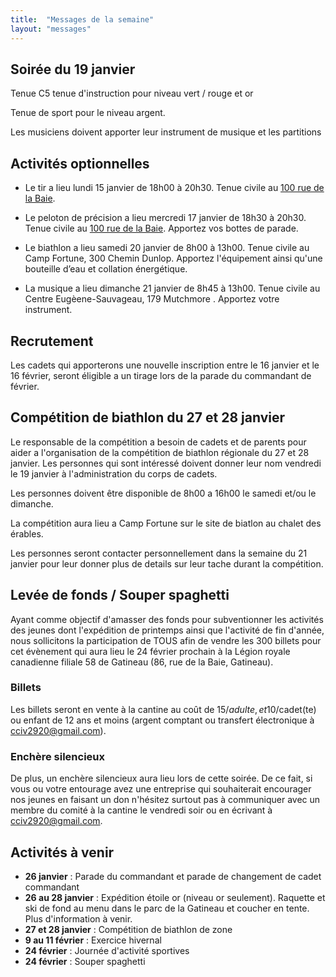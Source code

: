 ```yaml
---
title:  "Messages de la semaine"
layout: "messages"
---
```


## Soirée du 19 janvier

Tenue C5 tenue d'instruction pour niveau vert /  rouge et or 

Tenue de sport pour le niveau argent. 

Les musiciens doivent apporter leur instrument de musique et les partitions

## Activités optionnelles

- Le tir a lieu lundi 15 janvier de 18h00 à 20h30. Tenue civile au [100 rue de la Baie](/information/comment-nous-rejoindre/).

- Le peloton de précision a lieu mercredi 17 janvier de 18h30 à 20h30. Tenue civile au [100 rue de la Baie](/information/comment-nous-rejoindre/). Apportez vos bottes de parade. 

- Le biathlon a lieu samedi 20 janvier de 8h00 à 13h00. Tenue civile au Camp Fortune, 300 Chemin Dunlop. Apportez l'équipement ainsi qu'une bouteille d’eau et collation énergétique.

- La musique a lieu dimanche 21 janvier de 8h45 à 13h00. Tenue civile au Centre Eugèene-Sauvageau, 179 Mutchmore . Apportez votre instrument. 

## Recrutement

Les cadets qui apporterons une nouvelle inscription entre le 16 janvier et le 16 février, seront éligible a un tirage lors de la parade du commandant de février.

## Compétition de biathlon du 27 et 28 janvier

Le responsable de la compétition a besoin de cadets et de parents pour aider a l'organisation de la compétition de biathlon régionale du 27 et 28 janvier.  Les personnes qui sont intéressé doivent donner leur nom vendredi le 19 janvier à l'administration du corps de cadets.

Les personnes doivent être disponible de 8h00 a 16h00 le samedi et/ou le dimanche.  

La compétition aura lieu a Camp Fortune sur le site de biatlon au chalet des érables.

Les personnes seront contacter personnellement dans la semaine du 21 janvier pour leur donner plus de details sur leur tache durant la compétition.

## Levée de fonds / Souper spaghetti

Ayant comme objectif d'amasser des fonds pour subventionner les activités des jeunes dont l'expédition de printemps ainsi que l'activité de fin d'année, nous sollicitons la participation de TOUS afin de vendre les 300 billets pour cet évènement qui aura lieu le 24 février prochain à la Légion royale canadienne filiale 58 de Gatineau (86, rue de la Baie, Gatineau). 

### Billets

Les billets seront en vente à la cantine au coût de 15$/adulte, et 10$/cadet(te) ou enfant de 12 ans et moins (argent comptant ou transfert électronique à <cciv2920@gmail.com>). 

### Enchère silencieux
De plus, un enchère silencieux aura lieu lors de cette soirée. De ce fait, si vous ou votre entourage avez une entreprise qui souhaiterait encourager nos jeunes en faisant un don n'hésitez surtout pas à communiquer avec un membre du comité à la cantine le vendredi soir ou en écrivant à <cciv2920@gmail.com>.

## Activités à venir

- **26 janvier** : Parade du commandant et parade de changement de cadet commandant
- **26 au 28 janvier** : Expédition étoile or (niveau or seulement). Raquette et ski de fond au menu dans le parc de la Gatineau et coucher en tente. Plus d'information à venir.
- **27 et 28 janvier** : Compétition de biathlon de zone
- **9 au 11 février** : Exercice hivernal
- **24 février** : Journée d'activité sportives
- **24 février** : Souper spaghetti
